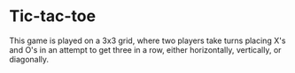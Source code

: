 # Tic-tac-toe
This game is played on a 3x3 grid, where two players take turns placing X's and O's in an attempt to get three in a row, either horizontally, vertically, or diagonally.
